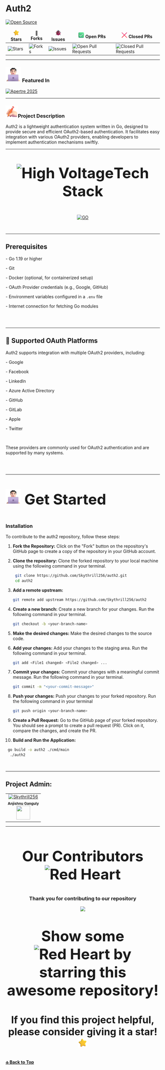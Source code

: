<a id="top"></a>
# Auth2


[![Open Source](https://badges.frapsoft.com/os/v1/open-source.svg?v=103)](https://github.com/Apertre-2-0)


<table align="center">
    <thead align="center">
        <tr border: 1px;>
            <td><b><img src="https://raw.githubusercontent.com/Tarikul-Islam-Anik/tarikul-islam-anik/main/assets/images/Star.png" width="20" height="20"> Stars</b></td>
            <td><b>🍴 Forks</b></td>
            <td><b><img src="https://raw.githubusercontent.com/Tarikul-Islam-Anik/tarikul-islam-anik/main/assets/images/Lady%20Beetle.png" width="20" height="20"> Issues</b></td>
            <td><b><img src="https://raw.githubusercontent.com/Tarikul-Islam-Anik/tarikul-islam-anik/main/assets/images/Check%20Mark%20Button.png" width="20" height="20"> Open PRs</b></td>
            <td><b><img src="https://raw.githubusercontent.com/Tarikul-Islam-Anik/tarikul-islam-anik/main/assets/images/Cross%20Mark.png" width="20" height="20"> Closed PRs</b></td>
        </tr>
     </thead>
    <tbody>
         <tr>
            <td><img alt="Stars" src="https://img.shields.io/github/stars/Skythrill256/auth2?style=flat&logo=github"/></td>
             <td><img alt="Forks" src="https://img.shields.io/github/forks/Skythrill256/auth2?style=flat&logo=github"/></td>
            <td><img alt="Issues" src="https://img.shields.io/github/issues/Skythrill256/auth2?style=flat&logo=github"/></td>
            <td><img alt="Open Pull Requests" src="https://img.shields.io/github/issues-pr/Skythrill256/auth2?style=flat&logo=github"/></td>
           <td><img alt="Closed Pull Requests" src="https://img.shields.io/github/issues-pr-closed/Skythrill256/auth2?style=flat&color=critical&logo=github"/></td>
        </tr>
    </tbody>
</table>
</div>

---

<h3> <img src="https://raw.githubusercontent.com/Tarikul-Islam-Anik/tarikul-islam-anik/main/assets/images/Man%20Technologist%20Light%20Skin%20Tone.png" width="50px"> Featured In</h3>
<tr>
<td align="center">
<a href="https://s2apertre.resourcio.in"><img src="https://s2apertre.resourcio.in/Logo_primary.svg" height="140px" width="180px" alt="Apertre 2025"></a>
</td>
</tr>

---

<h3><img src="https://raw.githubusercontent.com/Tarikul-Islam-Anik/tarikul-islam-anik/main/assets/images/Writing%20Hand%20Light%20Skin%20Tone.png" alt="Rocket" width="40" height="40" />Project Description</h3>
<p style="font-family:var(--ff-philosopher);">
Auth2 is a lightweight authentication system written in Go, designed to provide secure and efficient OAuth2-based authentication. It facilitates easy integration with various OAuth2 providers, enabling developers to implement authentication mechanisms swiftly.</p>


---

## <p style="font-family:var(--ff-philosopher);font-size:3rem;text-align:center;"><img src="https://raw.githubusercontent.com/Tarikul-Islam-Anik/Animated-Fluent-Emojis/master/Emojis/Travel%20and%20places/High%20Voltage.png" alt="High Voltage" width="40" height="40" />Tech Stack</p>
<center>
  <a href="https://go.dev/">
    <img src="https://img.shields.io/badge/Go-00ADD8?style=for-the-badge&logo=go&logoColor=white" alt="GO">
  </a>
  
</center>


<br><be>

---

## Prerequisites  
<p style="font-family:var(--ff-philosopher);">- Go 1.19 or higher</p>  
<p>- Git</p>  
<p>- Docker (optional, for containerized setup)</p>  
<p>- OAuth Provider credentials (e.g., Google, GitHub)</p>  
<p>- Environment variables configured in a <code>.env</code> file</p>  
<p>- Internet connection for fetching Go modules</p>  

<br><br>


---

## 🔐 Supported OAuth Platforms

Auth2 supports integration with multiple OAuth2 providers, including:

<p>- Google</p>
<p>- Facebook</p>
<p>- LinkedIn</p>
<p>- Azure Active Directory</p>
<p>- GitHub</p>
<p>- GitLab</p>
<p>- Apple</p>
<p>- Twitter</p>

<br>
<p>These providers are commonly used for OAuth2 authentication and are supported by many systems.</p>

<br><br>

---

## <p style="font-size:3rem;"><img src="https://raw.githubusercontent.com/Tarikul-Islam-Anik/tarikul-islam-anik/main/assets/images/Man%20Technologist%20Light%20Skin%20Tone.png" width="50px"> Get Started</p>

### Installation

<p style="font-family:var(--ff-philosopher);">To contribute to the auth2  repository, follow these steps:</p>

1. **Fork the Repository:**
   Click on the "Fork" button on the repository's GitHub page to create a copy of the repository in your GitHub account.

2. **Clone the repository:**
   Clone the forked repository to your local machine using the following command in your terminal.
   ```bash
    git clone https://github.com/Skythrill256/auth2.git
    cd auth2
   ```
 
3. **Add a remote upstream:**
   ```bash
   git remote add upstream https://github.com/Skythrill256/auth2
   ```
4. **Create a new branch:**
   Create a new branch for your changes. Run the following command in your terminal.
   ```bash
   git checkout -b <your-branch-name>
   ```
5. **Make the desired changes:**
   Make the desired changes to the source code.

6. **Add your changes:**
   Add your changes to the staging area. Run the following command in your terminal.
   ```bash
   git add <File1 changed> <File2 changed> ...
   ```
7. **Commit your changes:**
   Commit your changes with a meaningful commit message. Run the following command in your terminal.
   ```bash
   git commit -m "<your-commit-message>"
   ```
8. **Push your changes:**
   Push your changes to your forked repository. Run the following command in your terminal
   ```bash
   git push origin <your-branch-name>
   ```
9. **Create a Pull Request:**
   Go to the GitHub page of your forked repository. You should see a prompt to create a pull request (PR). Click on it, compare the changes, and create the PR.

10. **Build and Run the Application:**
  ```bash
   go build -o auth2 ./cmd/main
    ./auth2
   ```
<br><be>




---

<h2>Project Admin:</h2>

<table>
<tr>
<td align="center">
<a href="https://github.com/Skythrill256"><img src="https://avatars.githubusercontent.com/u/113181374?v=4" height="140px" width="140px" alt="Skythrill256 "></a><br><sub><b>Anjishnu Ganguly  </b><br><a href="https://www.linkedin.com/in/anjishnu-ganguly-722046284"><img src="https://github-production-user-asset-6210df.s3.amazonaws.com/73993775/278833250-adb040ea-e3ef-446e-bcd4-3e8d7d4c0176.png" width="45px" height="45px"></a></sub>
</td>
</tr>
</table>

---

<div align="center">
  <h2 style="font-size:3rem;">Our Contributors <img src="https://raw.githubusercontent.com/Tarikul-Islam-Anik/Animated-Fluent-Emojis/master/Emojis/Smilies/Red%20Heart.png" alt="Red Heart" width="40" height="40" /></h2>
  <h3>Thank you for contributing to our repository</h3>

<a href="https://github.com/Skythrill256/auth2/graphs/contributors">
  <img src="https://contrib.rocks/image?repo=Skythrill256/auth2" />
</a>

<p style="font-family:var(--ff-philosopher);font-size:3rem;"><b> Show some <img src="https://raw.githubusercontent.com/Tarikul-Islam-Anik/Animated-Fluent-Emojis/master/Emojis/Smilies/Red%20Heart.png" alt="Red Heart" width="40" height="40" /> by starring this awesome repository!

</div>
<center>
<h3 style="font-size:2rem;">
If you find this project helpful, please consider giving it a star! <img src="https://raw.githubusercontent.com/Tarikul-Islam-Anik/tarikul-islam-anik/main/assets/images/Star.png" width="30" height="30"></p>
</center>

[🔝 Back to Top](#top)